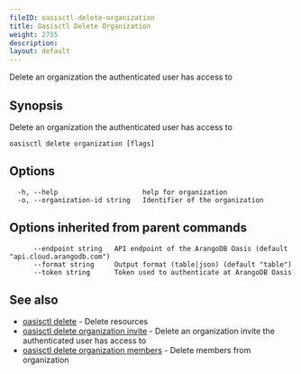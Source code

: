 ```yaml
---
fileID: oasisctl-delete-organization
title: Oasisctl Delete Organization
weight: 2755
description: 
layout: default
---
```

Delete an organization the authenticated user has access to

## Synopsis

Delete an organization the authenticated user has access to

```
oasisctl delete organization [flags]
```

## Options

```
  -h, --help                     help for organization
  -o, --organization-id string   Identifier of the organization
```

## Options inherited from parent commands

```
      --endpoint string   API endpoint of the ArangoDB Oasis (default "api.cloud.arangodb.com")
      --format string     Output format (table|json) (default "table")
      --token string      Token used to authenticate at ArangoDB Oasis
```

## See also

* [oasisctl delete]()	 - Delete resources
* [oasisctl delete organization invite](oasisctl-delete-organization-invite)	 - Delete an organization invite the authenticated user has access to
* [oasisctl delete organization members](oasisctl-delete-organization-members)	 - Delete members from organization

